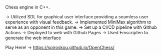 Chess engine in C++.

-> Utilized SDL for graphical user interface providing a seamless user experience
with visual feedback. 
-> Implemented MiniMax algorithm to serve as an opponent in this game.
-> Set up a CI/CD pipeline with Github Actions
-> Deployed to web with Github Pages
-> Used Emscripten to generate the web interface

Play Here! -> https://spiroskou.github.io/OpenChess/
